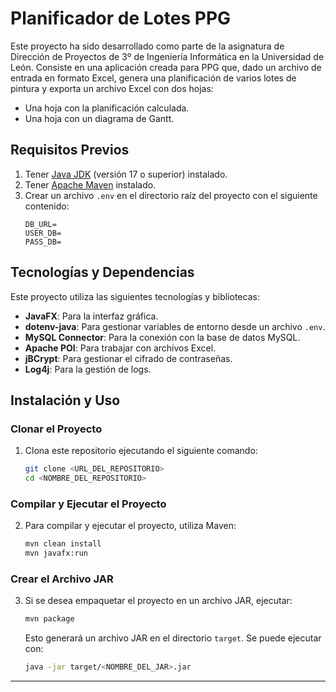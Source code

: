 # Planificador de Lotes PPG

Este proyecto ha sido desarrollado como parte de la asignatura de Dirección de Proyectos de 3º de Ingeniería Informática en la Universidad de León. Consiste en una aplicación creada para PPG que, dado un archivo de entrada en formato Excel, genera una planificación de varios lotes de pintura y exporta un archivo Excel con dos hojas:
- Una hoja con la planificación calculada.
- Una hoja con un diagrama de Gantt.

## Requisitos Previos

1. Tener [Java JDK](https://www.oracle.com/java/technologies/javase/jdk17-archive-downloads.html) (versión 17 o superior) instalado.
2. Tener [Apache Maven](https://maven.apache.org/) instalado.
3. Crear un archivo `.env` en el directorio raíz del proyecto con el siguiente contenido:
   ```env
   DB_URL=
   USER_DB=
   PASS_DB=
   ```
## Tecnologías y Dependencias

Este proyecto utiliza las siguientes tecnologías y bibliotecas:
- **JavaFX**: Para la interfaz gráfica.
- **dotenv-java**: Para gestionar variables de entorno desde un archivo `.env`.
- **MySQL Connector**: Para la conexión con la base de datos MySQL.
- **Apache POI**: Para trabajar con archivos Excel.
- **jBCrypt**: Para gestionar el cifrado de contraseñas.
- **Log4j**: Para la gestión de logs.

## Instalación y Uso

### Clonar el Proyecto

1. Clona este repositorio ejecutando el siguiente comando:
   ```bash
   git clone <URL_DEL_REPOSITORIO>
   cd <NOMBRE_DEL_REPOSITORIO>
   ```

### Compilar y Ejecutar el Proyecto

2. Para compilar y ejecutar el proyecto, utiliza Maven:
   ```bash
   mvn clean install
   mvn javafx:run
   ```

### Crear el Archivo JAR

3. Si se desea empaquetar el proyecto en un archivo JAR, ejecutar:
   ```bash
   mvn package
   ```
   Esto generará un archivo JAR en el directorio `target`. Se puede ejecutar con:
   ```bash
   java -jar target/<NOMBRE_DEL_JAR>.jar
   ```

---
